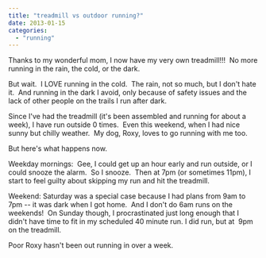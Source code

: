 ```yaml
---
title: "treadmill vs outdoor running?"
date: 2013-01-15
categories: 
  - "running"
---
```


Thanks to my wonderful mom, I now have my very own treadmill!!!  No more running in the rain, the cold, or the dark.

But wait.  I LOVE running in the cold.  The rain, not so much, but I don't hate it.  And running in the dark I avoid, only because of safety issues and the lack of other people on the trails I run after dark.

Since I've had the treadmill (it's been assembled and running for about a week), I have run outside 0 times.  Even this weekend, when I had nice sunny but chilly weather.  My dog, Roxy, loves to go running with me too.

But here's what happens now.

Weekday mornings:  Gee, I could get up an hour early and run outside, or I could snooze the alarm.  So I snooze.  Then at 7pm (or sometimes 11pm), I start to feel guilty about skipping my run and hit the treadmill.

Weekend: Saturday was a special case because I had plans from 9am to 7pm -- it was dark when I got home.  And I don't do 6am runs on the weekends!  On Sunday though, I procrastinated just long enough that I didn't have time to fit in my scheduled 40 minute run. I did run, but at  9pm on the treadmill.

Poor Roxy hasn't been out running in over a week.
